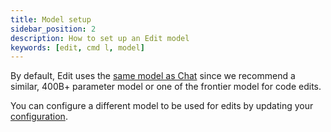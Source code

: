 ```yaml
---
title: Model setup
sidebar_position: 2
description: How to set up an Edit model
keywords: [edit, cmd l, model]
---
```


By default, Edit uses the [same model as Chat](../chat/model-setup.mdx) since we recommend a similar, 400B+ parameter model or one of the frontier model for code edits.

You can configure a different model to be used for edits by updating your [configuration](../reference.md).
